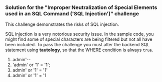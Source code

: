 ### Solution for the "Improper Neutralization of Special Elements used in an SQL Command ('SQL Injection')" challenge

This challenge demonstrates the risks of SQL injection.


SQL injection is a very notorious security issue.
In the sample code, you might find some of special characters are being filtered but not all have been included.
To pass the challenge you must alter the backend SQL statement using **tautology**, so that the WHERE condition is always `true`.

1. admin'--
2. 'admin' or '1' = '1';
3. admin' or '1' = '1'
4. admin' or '1' = '1